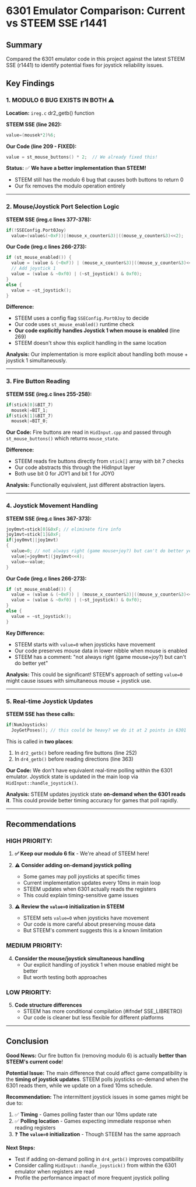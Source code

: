 # 6301 Emulator Comparison: Current vs STEEM SSE r1441

## Summary

Compared the 6301 emulator code in this project against the latest STEEM SSE (r1441) to identify potential fixes for joystick reliability issues.

## Key Findings

### 1. **MODULO 6 BUG EXISTS IN BOTH** ⚠️
**Location:** `ireg.c` dr2_getb() function

**STEEM SSE (line 262):**
```c
value=(mousek*2)%6;
```

**Our Code (line 209 - FIXED):**
```c
value = st_mouse_buttons() * 2;  // We already fixed this!
```

**Status:** ✅ **We have a better implementation than STEEM!**
- STEEM still has the modulo 6 bug that causes both buttons to return 0
- Our fix removes the modulo operation entirely

---

### 2. **Mouse/Joystick Port Selection Logic**

**STEEM SSE (ireg.c lines 377-378):**
```c
if(!SSEConfig.Port0Joy)
  value=(value&(~0xF))|(mouse_x_counter&3)|((mouse_y_counter&3)<<2);
```

**Our Code (ireg.c lines 266-273):**
```c
if (st_mouse_enabled()) {
  value = (value & (~0xF)) | (mouse_x_counter&3)|((mouse_y_counter&3)<<2);
  // Add joystick 1
  value = (value & ~0xf0) | (~st_joystick() & 0xf0);
}
else {
  value = ~st_joystick();
}
```

**Difference:**
- STEEM uses a config flag `SSEConfig.Port0Joy` to decide
- Our code uses `st_mouse_enabled()` runtime check
- **Our code explicitly handles Joystick 1 when mouse is enabled** (line 269)
- STEEM doesn't show this explicit handling in the same location

**Analysis:** Our implementation is more explicit about handling both mouse + joystick 1 simultaneously.

---

### 3. **Fire Button Reading**

**STEEM SSE (ireg.c lines 255-258):**
```c
if(stick[0]&BIT_7)
  mousek|=BIT_1;
if(stick[1]&BIT_7)
  mousek|=BIT_0;
```

**Our Code:**
Fire buttons are read in `HidInput.cpp` and passed through `st_mouse_buttons()` which returns `mouse_state`.

**Difference:**
- STEEM reads fire buttons directly from `stick[]` array with bit 7 checks
- Our code abstracts this through the HidInput layer
- Both use bit 0 for JOY1 and bit 1 for JOY0

**Analysis:** Functionally equivalent, just different abstraction layers.

---

### 4. **Joystick Movement Handling**

**STEEM SSE (ireg.c lines 367-373):**
```c
joy0mvt=stick[0]&0xF; // eliminate fire info
joy1mvt=stick[1]&0xF;
if(joy0mvt||joy1mvt)
{
  value=0; // not always right (game mouse+joy?) but can't do better yet
  value|=joy0mvt|(joy1mvt<<4);
  value=~value;
}
```

**Our Code (ireg.c lines 266-273):**
```c
if (st_mouse_enabled()) {
  value = (value & (~0xF)) | (mouse_x_counter&3)|((mouse_y_counter&3)<<2);
  value = (value & ~0xf0) | (~st_joystick() & 0xf0);
}
else {
  value = ~st_joystick();
}
```

**Key Difference:**
- STEEM starts with `value=0` when joysticks have movement
- Our code preserves mouse data in lower nibble when mouse is enabled
- STEEM has a comment: "not always right (game mouse+joy?) but can't do better yet"

**Analysis:** This could be significant! STEEM's approach of setting `value=0` might cause issues with simultaneous mouse + joystick use.

---

### 5. **Real-time Joystick Updates**

**STEEM SSE has these calls:**
```c
if(NumJoysticks)
  JoyGetPoses(); // this could be heavy? we do it at 2 points in 6301
```

This is called in **two places**:
1. In `dr2_getb()` before reading fire buttons (line 252)
2. In `dr4_getb()` before reading directions (line 363)

**Our Code:**
We don't have equivalent real-time polling within the 6301 emulator. Joystick state is updated in the main loop via `HidInput::handle_joystick()`.

**Analysis:** STEEM updates joystick state **on-demand when the 6301 reads it**. This could provide better timing accuracy for games that poll rapidly.

---

## Recommendations

### HIGH PRIORITY:

1. **✅ Keep our modulo 6 fix** - We're ahead of STEEM here!

2. **⚠️ Consider adding on-demand joystick polling**
   - Some games may poll joysticks at specific times
   - Current implementation updates every 10ms in main loop
   - STEEM updates when 6301 actually reads the registers
   - This could explain timing-sensitive game issues

3. **⚠️ Review the `value=0` initialization in STEEM**
   - STEEM sets `value=0` when joysticks have movement
   - Our code is more careful about preserving mouse data
   - But STEEM's comment suggests this is a known limitation

### MEDIUM PRIORITY:

4. **Consider the mouse/joystick simultaneous handling**
   - Our explicit handling of joystick 1 when mouse enabled might be better
   - But worth testing both approaches

### LOW PRIORITY:

5. **Code structure differences**
   - STEEM has more conditional compilation (#ifndef SSE_LIBRETRO)
   - Our code is cleaner but less flexible for different platforms

---

## Conclusion

**Good News:** Our fire button fix (removing modulo 6) is actually **better than STEEM's current code**!

**Potential Issue:** The main difference that could affect game compatibility is the **timing of joystick updates**. STEEM polls joysticks on-demand when the 6301 reads them, while we update on a fixed 10ms schedule.

**Recommendation:** The intermittent joystick issues in some games might be due to:
1. ✅ **Timing** - Games polling faster than our 10ms update rate
2. ✅ **Polling location** - Games expecting immediate response when reading registers
3. ❓ **The `value=0` initialization** - Though STEEM has the same approach

**Next Steps:**
- Test if adding on-demand polling in `dr4_getb()` improves compatibility
- Consider calling `HidInput::handle_joystick()` from within the 6301 emulator when registers are read
- Profile the performance impact of more frequent joystick polling





